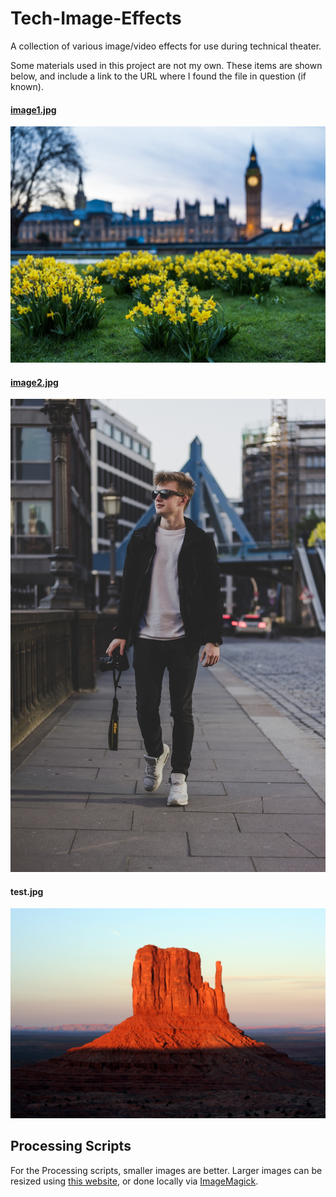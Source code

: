 # Tech-Image-Effects
A collection of various image/video effects for use during technical theater. 

Some materials used in this project are not my own. These items are shown below, and include a link to the URL where I found the file in question (if known).

#### [image1.jpg](https://unsplash.com/photos/Z1tWLxk7krs)
![image1.jpg](/resources/image1.jpg)

#### [image2.jpg](https://unsplash.com/photos/P-CeaGknSJA)
![image2.jpg](/resources/image2.jpg)

#### test.jpg
![test.jpg](/resources/test.jpg)


## Processing Scripts
For the Processing scripts, smaller images are better. Larger images can be resized using [this website](http://resizeimage.net/), or done locally via [ImageMagick](https://www.imagemagick.org/script/index.php). 
